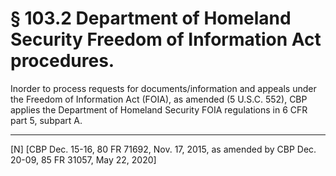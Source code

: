 # § 103.2   Department of Homeland Security Freedom of Information Act procedures.

Inorder to process requests for documents/information and appeals under the Freedom of Information Act (FOIA), as amended (5 U.S.C. 552), CBP applies the Department of Homeland Security FOIA regulations in 6 CFR part 5, subpart A.



---

[N] [CBP Dec. 15-16, 80 FR 71692, Nov. 17, 2015, as amended by CBP Dec. 20-09, 85 FR 31057, May 22, 2020]




